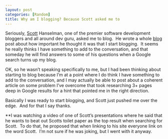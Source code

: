 ```yaml
---
layout: post
categories: [Random]
title: Why am I blogging? Because Scott asked me to
---
```

<p>Seriously, <a href="http://www.hanselman.com/" title="Scott" target="_blank">Scott</a> Hanselman, one of the premier software development bloggers and all around dev guru, asked me to blog. &nbsp;He wrote a whole <a href="http://www.hanselman.com/blog/YourBlogIsTheEngineOfCommunity.aspx" title="blog" target="_blank">blog</a> post about how important he thought it was that I start blogging. &nbsp;It seems he really thinks I have something to add to the conversation, and that someday he will find answers to some of his questions when a Google search turns up my blog.</p> <!--more-->
<p>OK, so he wasn&rsquo;t speaking specifically to me, but I had been thinking about starting to blog because I&rsquo;m at a point where I do think I have something to add to the conversation, and I may actually be able to post about a coherent article on some problem I&rsquo;ve overcome that took researching 3+ pages deep in Google results for a hint that pointed me in the right direction.</p>
<p>Basically I was ready to start blogging, and Scott just pushed me over the edge. &nbsp;And for that I say thanks.</p>
<p>**I was watching a video of one of Scott&rsquo;s presentations where he said that he wants to beat out Scotts toilet paper as the top result when searching for Scott. &nbsp;To do that, he proposed that when linking to his site everyone link on the word Scott. &nbsp;I&rsquo;m not sure if he was joking, but I went with it anyway.</p>


